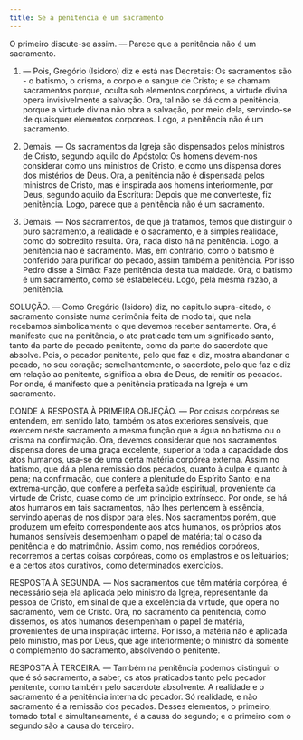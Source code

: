 ```yaml
---
title: Se a penitência é um sacramento
---
```


O primeiro discute-se assim. — Parece que a penitência não é um sacramento.  

1. — Pois, Gregório (Isidoro) diz e está nas Decretais: Os sacramentos são - o batismo, o crisma, o corpo e o sangue de Cristo; e se chamam sacramentos porque, oculta sob elementos corpóreos, a virtude divina opera invisivelmente a salvação. Ora, tal não se dá com a penitência, porque a virtude divina não obra a salvação, por meio dela, servindo-se de quaisquer elementos corporeos. Logo, a penitência não é um sacramento.  

2. Demais. — Os sacramentos da Igreja são dispensados pelos ministros de Cristo, segundo aquilo do Apóstolo: Os homens devem-nos considerar como uns ministros de Cristo, e como uns dispensa dores dos mistérios de Deus. Ora, a penitência não é dispensada pelos ministros de Cristo, mas é inspirada aos homens interiormente, por Deus, segundo aquilo da Escritura: Depois que me converteste, fiz penitência. Logo, parece que a penitência não é um sacramento.  

3. Demais. — Nos sacramentos, de que já tratamos, temos que distinguir o puro sacramento, a realidade e o sacramento, e a simples realidade, como do sobredito resulta. Ora, nada disto há na penitência. Logo, a penitência não é sacramento.  Mas, em contrário, como o batismo é conferido para purificar do pecado, assim também a penitência. Por isso Pedro disse a Simão: Faze penitência desta tua maldade. Ora, o batismo é um sacramento, como se estabeleceu. Logo, pela mesma razão, a penitência.  

SOLUÇÃO. — Como Gregório (Isidoro) diz, no capitulo supra-citado, o sacramento consiste numa cerimônia feita de modo tal, que nela recebamos simbolicamente o que devemos receber santamente. Ora, é manifeste que na penitência, o ato praticado tem um significado santo, tanto da parte do pecado penitente, como da parte do sacerdote que absolve. Pois, o pecador penitente, pelo que faz e diz, mostra abandonar o pecado, no seu coração; semelhantemente, o sacerdote, pelo que faz e diz em relação ao penitente, significa a obra de Deus, de remitir os pecados. Por onde, é manifesto que a penitência praticada na Igreja é um sacramento.  

DONDE A RESPOSTA À PRIMEIRA OBJEÇÃO. — Por coisas corpóreas se entendem, em sentido lato, também os atos exteriores sensíveis, que exercem neste sacramento a mesma função que a água no batismo ou o crisma na confirmação. Ora, devemos considerar que nos sacramentos dispensa dores de uma graça excelente, superior a toda a capacidade dos atos humanos, usa-se de uma certa matéria corpórea externa. Assim no batismo, que dá a plena remissão dos pecados, quanto à culpa e quanto à pena; na confirmação, que confere a plenitude do Espírito Santo; e na extrema-unção, que confere a perfeita saúde espiritual, proveniente da virtude de Cristo, quase como de um principio extrínseco. Por onde, se há atos humanos em tais sacramentos, não lhes pertencem à essência, servindo apenas de nos dispor para eles. Nos sacramentos porém, que produzem um efeito correspondente aos atos humanos, os próprios atos humanos sensíveis desempenham o papel de matéria; tal o caso da penitência e do matrimônio. Assim como, nos remédios corpóreos, recorremos a certas coisas corpóreas, como os emplastros e os leituários; e a certos atos curativos, como determinados exercícios.  

RESPOSTA À SEGUNDA. — Nos sacramentos que têm matéria corpórea, é necessário seja ela aplicada pelo ministro da Igreja, representante da pessoa de Cristo, em sinal de que a excelência da virtude, que opera no sacramento, vem de Cristo. Ora, no sacramento da penitência, como dissemos, os atos humanos desempenham o papel de matéria, provenientes de uma inspiração interna. Por isso, a matéria não é aplicada pelo ministro, mas por Deus, que age interiormente; o ministro dá somente o complemento do sacramento, absolvendo o penitente.  

RESPOSTA À TERCEIRA. — Também na penitência podemos distinguir o que é só sacramento, a saber, os atos praticados tanto pelo pecador penitente, como também pelo sacerdote absolvente. A realidade e o sacramento é a penitência interna do pecador. Só realidade, e não sacramento é a remissão dos pecados. Desses elementos, o primeiro, tomado total e simultaneamente, é a causa do segundo; e o primeiro com o segundo são a causa do terceiro.